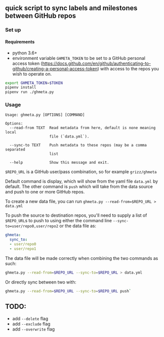 
## quick script to sync labels and milestones between GitHub repos

### Set up

#### Requirements

- python 3.6+
-  environment variable `GHMETA_TOKEN` to be set to a GitHub personal access token (<https://docs.github.com/en/github/authenticating-to-github/creating-a-personal-access-token>) with access to the repos you wish to operate on.

```sh
export GHMETA_TOKEN=$TOKEN
pipenv install
pipenv run ./ghmeta.py
```

### Usage

```
Usage: ghmeta.py [OPTIONS] [COMMAND]

Options:
  --read-from TEXT  Read metadata from here, default is none meaning local
                    file (`data.yml`).

  --sync-to TEXT    Push metadata to these repos (may be a comma separated
                    list

  --help            Show this message and exit.
```

`$REPO_URL` is a GitHub user/pass combination, so for example `grizz/ghmeta`

Default command is display, which will show from the yaml file `data.yml` by default. The other command is `push` which will take from the data source and push to one or more GitHub repos.

To create a new data file, you can run `ghmeta.py --read-from=$REPO_URL > data.yml`

To push the source to destination repos, you'll need to supply a list of `$REPO_URL`s to push to using either the command line `--sync-to=user/repo0,user/repo2` or the data file as:

```yml
ghmeta:
  sync_to:
  - user/repo0
  - user/repo1
```

The data file will be made correctly when combining the two commands as such:

```sh
ghmeta.py --read-from=$REPO_URL --sync-to=$REPO_URL > data.yml
```

Or directly sync between two with:

```sh
ghmeta.py --read-from=$REPO_URL --sync-to=$REPO_URL push`
```

## TODO:

- add `--delete` flag
- add `--exclude` flag
- add `--overwrite` flag

